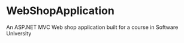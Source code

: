 # WebShopApplication

An ASP.NET MVC Web shop application built for a course in Software University
